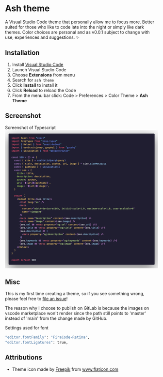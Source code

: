# Ash theme

<!-- [![Version](https://vsmarketplacebadge.apphb.com/version/mido-tawy.ash-dark-theme.svg)](https://marketplace.visualstudio.com/items?itemName=mido-tawy.ash-dark-theme)
[![Installs](https://vsmarketplacebadge.apphb.com/installs/mido-tawy.ash-dark-theme.svg)](https://marketplace.visualstudio.com/items?itemName=mido-tawy.ash-dark-theme)
[![Ratings](https://vsmarketplacebadge.apphb.com/rating/mido-tawy.ash-dark-theme.svg)](https://marketplace.visualstudio.com/items?itemName=mido-tawy.ash-dark-theme) -->

A Visual Studio Code theme that personally allow me to focus more. Better suited for those who like to code late into the night or simply like dark themes. Color choices are personal and as v0.0.1 subject to change with use, experiences and suggestions. ✨

## Installation

1.  Install [Visual Studio Code](https://code.visualstudio.com/)
2.  Launch Visual Studio Code
3.  Choose **Extensions** from menu
4.  Search for `ash theme`
5.  Click **Install** to install it
6.  Click **Reload** to reload the Code
7.  From the menu bar click: Code > Preferences > Color Theme > **Ash Theme**

## Screenshot
Screenshot of Typescript
![Theme Screenshot](code_sample_0.0.1a.png)

## Misc

This is my first time creating a theme, so if you see something wrong, please feel free to [file an issue](https://gitlab.com/mohammed.tantawy/ash-dark-theme-vs-code/-/issues)!

The reason why I choose to publish on GitLab is because the images on vscode marketplace won't render since the path still points to 'master' instead of 'main' from the change made by GitHub. 

Settings used for font
```sh
"editor.fontFamily": "FiraCode-Retina",
"editor.fontLigatures": true,
```

## Attributions

- Theme icon made by <a href="https://www.flaticon.com/authors/freepik" title="Freepik">Freepik</a> from <a href="https://www.flaticon.com/" title="Flaticon"> www.flaticon.com</a>